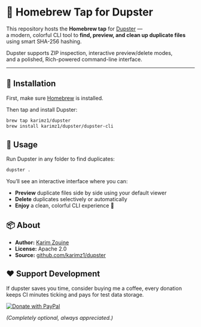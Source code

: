 # 🍺 Homebrew Tap for Dupster

This repository hosts the **Homebrew tap** for [Dupster](https://github.com/karimz1/dupster) —  
a modern, colorful CLI tool to **find, preview, and clean up duplicate files** using smart SHA-256 hashing.

Dupster supports ZIP inspection, interactive preview/delete modes,  
and a polished, Rich-powered command-line interface.

---

## 🧰 Installation

First, make sure [Homebrew](https://brew.sh) is installed.

Then tap and install Dupster:

```bash
brew tap karimz1/dupster
brew install karimz1/dupster/dupster-cli
```

## **🚀 Usage**


Run Dupster in any folder to find duplicates:

``` bash
dupster .
```

You’ll see an interactive interface where you can:


- **Preview** duplicate files side by side using your default viewer
- **Delete** duplicates selectively or automatically
- **Enjoy** a clean, colorful CLI experience 🧹


## **📦 About**

- **Author:** [Karim Zouine](https://github.com/karimz1)
- **License:** Apache 2.0
- **Source:** [github.com/karimz1/dupster](https://github.com/karimz1/dupster)


## ❤️ Support Development


If dupster saves you time, consider buying me a coffee, every donation keeps CI minutes ticking and pays for test data storage.

[![Donate with PayPal](https://camo.githubusercontent.com/c39e7a85a94673509c569f43275e7aaf6e39b66f1abbeb82db115333ec20478d/68747470733a2f2f696d672e736869656c64732e696f2f62616467652f446f6e6174652d50617950616c2d626c75653f6c6f676f3d70617970616c)](https://paypal.me/KarimZouine972)

*(Completely optional, always appreciated.)*